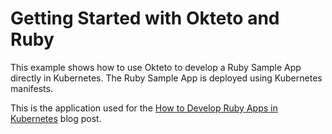# Getting Started with Okteto and Ruby

This example shows how to use Okteto to develop a Ruby Sample App directly in Kubernetes. The Ruby Sample App is deployed using Kubernetes manifests.

This is the application used for the [How to Develop Ruby Apps in Kubernetes](https://okteto.com/blog/how-to-develop-ruby-apps-in-kubernetes/) blog post.